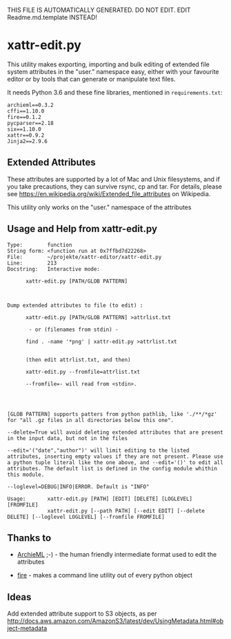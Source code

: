 THIS FILE IS AUTOMATICALLY GENERATED. DO NOT EDIT. EDIT Readme.md.template INSTEAD!

# xattr-edit.py

This utility makes exporting, importing and bulk editing of extended file system attributes in the "user." namespace easy, either with your favourite editor or by tools that can generate or manipulate text files. 

It needs Python 3.6 and these fine libraries, mentioned in `requirements.txt`:

```
archieml==0.3.2
cffi==1.10.0
fire==0.1.2
pycparser==2.18
six==1.10.0
xattr==0.9.2
Jinja2==2.9.6
```



## Extended Attributes

These attributes are supported by a lot of Mac and Unix filesystems, and if you take precautions, they can survive rsync, cp and tar. For details, please see https://en.wikipedia.org/wiki/Extended_file_attributes on Wikipedia.

This utility only works on the "user." namespace of the attributes

## Usage and Help from xattr-edit.py

```
Type:        function
String form: <function run at 0x7ffbd7d22268>
File:        ~/projekte/xattr-editor/xattr-edit.py
Line:        213
Docstring:   Interactive mode:

      xattr-edit.py [PATH/GLOB PATTERN]



Dump extended attributes to file (to edit) :

      xattr-edit.py [PATH/GLOB PATTERN] >attrlist.txt

       - or (filenames from stdin) -

      find . -name '*png' | xattr-edit.py >attrlist.txt


      (then edit attrlist.txt, and then)

      xattr-edit.py --fromfile=attrlist.txt

      --fromfile=- will read from <stdin>.




[GLOB PATTERN] supports patters from python pathlib, like './**/*gz' for "all .gz files in all directories below this one".

--delete=True will avoid deleting extended attributes that are present in the input data, but not in the files

--edit='("date","author")' will limit editing to the listed attributes, inserting empty values if they are not present. Please use a python tuple literal like the one above, and --edit='()' to edit all attributes. The default list is defined in the config module whithin this module.

--loglevel=DEBUG|INFO|ERROR. Default is "INFO"

Usage:       xattr-edit.py [PATH] [EDIT] [DELETE] [LOGLEVEL] [FROMFILE]
             xattr-edit.py [--path PATH] [--edit EDIT] [--delete DELETE] [--loglevel LOGLEVEL] [--fromfile FROMFILE]
```



## Thanks to

  - [ArchieML](http://archieml.org/) ;-) - the human friendly intermediate format used to edit the attributes

  - [fire](https://github.com/google/python-fire) - makes a command line utility out of every python object


## Ideas

Add extended attribute support to S3 objects, as per 
http://docs.aws.amazon.com/AmazonS3/latest/dev/UsingMetadata.html#object-metadata



